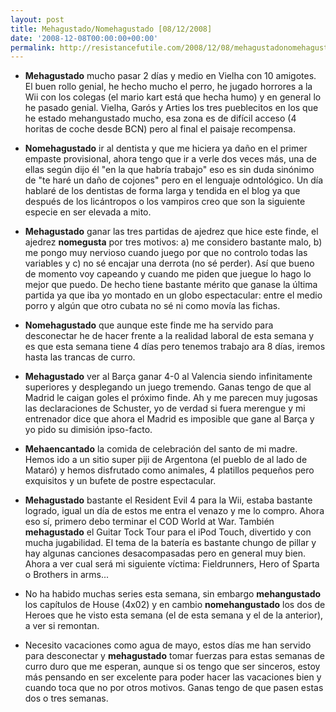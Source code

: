 ```yaml
---
layout: post
title: Mehagustado/Nomehagustado [08/12/2008]
date: '2008-12-08T00:00:00+00:00'
permalink: http://resistancefutile.com/2008/12/08/mehagustadonomehagustado-08122008/
---
```

- <strong>Mehagustado</strong> mucho pasar 2 días y medio en Vielha con 10 amigotes. El buen rollo genial, he hecho mucho el perro, he jugado horrores a la Wii con los colegas (el mario kart está que hecha humo) y en general lo he pasado genial. Vielha, Garós y Arties los tres pueblecitos en los que he estado mehangustado mucho, esa zona es de difícil acceso (4 horitas de coche desde BCN) pero al final el paisaje recompensa. 

- <strong>Nomehagustado</strong> ir al dentista y que me hiciera ya daño en el primer empaste provisional, ahora tengo que ir a verle dos veces más, una de ellas según dijo él "en la que habría trabajo" eso es sin duda sinónimo de "te haré un daño de cojones" pero en el lenguaje odntológico. Un día hablaré de los dentistas de forma larga y tendida en el blog ya que después de los licántropos o los vampiros creo que son la siguiente especie en ser elevada a mito. 

- <strong>Mehagustado</strong> ganar las tres partidas de ajedrez que hice este finde, el ajedrez <strong>nomegusta</strong> por tres motivos: a) me considero bastante malo, b) me pongo muy nervioso cuando juego por que no controlo todas las variables y c) no sé encajar una derrota (no sé perder). Así que bueno de momento voy capeando y cuando me piden que juegue lo hago lo mejor que puedo. De hecho tiene bastante mérito que ganase la última partida ya que iba yo montado en un globo espectacular: entre el medio porro y algún que otro cubata no sé ni como movía las fichas.

- <strong>Nomehagustado</strong> que aunque este finde me ha servido para desconectar he de hacer frente a la realidad laboral de esta semana y es que esta semana tiene 4 días pero tenemos trabajo ara 8 días, iremos hasta las trancas de curro.

- <strong>Mehagustado</strong> ver al Barça ganar 4-0 al Valencia siendo infinitamente superiores y desplegando un juego tremendo. Ganas tengo de que al Madrid le caigan goles el próximo finde. Ah y me parecen muy jugosas las declaraciones de Schuster, yo de verdad si fuera merengue y mi entrenador dice que ahora el Madrid es imposible que gane al Barça y yo pido su dimisión ipso-facto.

- <strong>Mehaencantado</strong> la comida de celebración del santo de mi madre. Hemos ido a un sitio super piji de Argentona (el pueblo de al lado de Mataró) y hemos disfrutado como animales, 4 platillos pequeños pero exquisitos y un bufete de postre espectacular. 

- <strong>Mehagustado</strong> bastante el Resident Evil 4 para la Wii, estaba bastante logrado, igual un día de estos me entra el venazo y me lo compro. Ahora eso sí, primero debo terminar el COD World at War. También <strong>mehagustado</strong> el Guitar Tock Tour para el iPod Touch, divertido y con mucha jugabilidad. El tema de la batería es bastante chungo de pillar y hay algunas canciones desacompasadas pero en general muy bien. Ahora a ver cual será mi siguiente víctima: Fieldrunners, Hero of Sparta o Brothers in arms...

- No ha habido muchas series esta semana, sin embargo <strong>mehangustado</strong> los capítulos de House (4x02) y en cambio <strong>nomehangustado</strong> los dos de Heroes que he visto esta semana (el de esta semana y el de la anterior), a ver si remontan. 

- Necesito vacaciones como agua de mayo, estos días me han servido para desconectar y <strong>mehagustado</strong> tomar fuerzas para estas semanas de curro duro que me esperan, aunque si os tengo que ser sinceros, estoy más pensando en ser excelente para poder hacer las vacaciones bien y cuando toca que no por otros motivos. Ganas tengo de que pasen estas dos o tres semanas.
